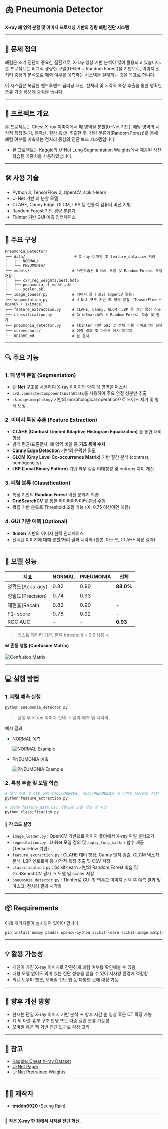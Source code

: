 # 🫁 Pneumonia Detector

**X-ray 폐 영역 분할 및 이미지 프로세싱 기반의 경량 폐렴 진단 시스템**

---

## 🎯 문제 정의

폐렴은 조기 진단이 중요한 질환으로, X-ray 영상 기반 분석이 많이 활용되고 있습니다. 본 프로젝트는 비교적 경량한 모델(U-Net + Random Forest)을 기반으로, 이미지 전처리 중심의 분석으로 폐렴 여부를 예측하는 시스템을 설계하는 것을 목표로 합니다.

이 시스템은 복잡한 엔드투엔드 딥러닝 대신, 전처리 및 시각적 특징 추출을 통한 명확한 분류 기준 확보에 중점을 둡니다.

---

## 📌 프로젝트 개요

본 프로젝트는 Chest X-ray 이미지에서 폐 영역을 분할(U-Net 기반), 해당 영역의 시각적 특징(밝기, 윤곽선, 질감 등)을 추출한 후, 경량 분류기(Random Forest)를 통해 폐렴 여부를 예측하는 전처리 중심의 진단 보조 시스템입니다.

* 본 프로젝트는 [Kaggle의 U-Net Lung Segmentation Weights](https://www.kaggle.com/datasets/farhanhaikhan/unet-lung-segmentation-weights-for-chest-x-rays)에서 제공된 사전학습된 가중치를 사용하였습니다.

---

## 🛠 사용 기술

* Python 3, TensorFlow 2, OpenCV, scikit-learn
* U-Net 기반 폐 분할 모델
* CLAHE, Canny Edge, GLCM, LBP 등 전통적 컴퓨터 비전 기법
* Random Forest 기반 경량 분류기
* Tkinter 기반 GUI 예측 인터페이스

---

## 🧠 주요 구성

```
Pneumonia_Detector/
├── data/                      # X-ray 이미지 및 feature_data.csv 저장
│   ├── NORMAL/
│   └── PNEUMONIA/
├── models/                   # 사전학습된 U-Net 모델 및 Random Forest 모델 저장
│   ├── cxr_reg_weights.best.hdf5
│   ├── pneumonia_rf_model.pkl
│   └── scaler.pkl
├── image_loader.py           # 이미지 폴더 로딩 (OpenCV 활용)
├── segmentation.py           # U-Net 구조 기반 폐 영역 분할 (TensorFlow + OpenCV + skimage)
├── feature_extraction.py     # CLAHE, Canny, GLCM, LBP 등 기반 특징 추출
├── classification.py         # GridSearchCV + Random Forest 학습 및 평가
├── pneumonia_detector.py     # tkinter 기반 GUI 및 전체 추론 파이프라인 실행
├── screenshots/              # 예측 결과 및 마스크 예시 이미지
└── README.md                 # 본 문서
```

---

## 🔍 주요 기능

### 1. 폐 영역 분할 (Segmentation)

* **U-Net** 구조를 사용하여 X-ray 이미지의 양쪽 폐 영역을 마스킹
* `cv2.connectedComponentsWithStats`를 사용하여 주요 연결 성분만 추출
* `skimage.morphology` 기반의 morphological operation으로 노이즈 제거 및 형태 보정

### 2. 이미지 특징 추출 (Feature Extraction)

* **CLAHE (Contrast Limited Adaptive Histogram Equalization)** 를 통한 대비 향상
* 밝기 평균/표준편차, 폐 영역 비율 등 **기초 통계 수치**
* **Canny Edge Detection** 기반의 윤곽선 밀도
* **GLCM (Gray Level Co-occurrence Matrix)** 기반 질감 분석 (contrast, homogeneity)
* **LBP (Local Binary Pattern)** 기반 좌우 질감 비대칭성 및 entropy 차이 계산

### 3. 폐렴 분류 (Classification)

* 특징 기반의 **Random Forest** 이진 분류기 학습
* **GridSearchCV** 를 통한 하이퍼파라미터 튜닝 수행
* 확률 기반 분류로 Threshold 조절 가능 (예: 0.75 이상이면 폐렴)

### 4. GUI 기반 예측 (Optional)

* **tkinter** 기반의 이미지 선택 인터페이스
* 선택된 이미지에 대해 분할/처리 결과 시각화 (원본, 마스크, CLAHE 적용 결과)

---

## 🧪 모델 성능

| 지표             | NORMAL | PNEUMONIA | 전체        |
| -------------- | ------ | --------- | --------- |
| 정확도(Accuracy)  | 0.82   | 0.90      | **88.0%** |
| 정밀도(Precision) | 0.74   | 0.93      | -         |
| 재현율(Recall)    | 0.82   | 0.90      | -         |
| F1-score       | 0.78   | 0.92      | -         |
| ROC AUC        | -      | -         | **0.93**  |

> 테스트 데이터 기준, 분류 threshold = 0.6 사용 시

**📊 혼동 행렬 (Confusion Matrix)**

![Confusion Matrix](screenshots/Confusion%20Matrix.png)

---

## 💻 실행 방법

### 1. 폐렴 예측 실행

```bash
python pneumonia_detector.py
```

> 실행 후 X-ray 이미지 선택 → 결과 예측 및 시각화

예시 결과:

* NORMAL 예측

  ![NORMAL Example](screenshots/Normal.png)

* PNEUMONIA 예측

  ![PNEUMONIA Example](screenshots/PNEUMONIA.png)

### 2. 특징 추출 및 모델 학습

```bash
# 특징 추출 후 CSV 생성 (data/NORMAL, data/PNEUMONIA 내 이미지 대상으로 수행)
python feature_extraction.py

# 생성된 feature_data.csv 기반으로 모델 학습 및 저장
python classification.py
```

#### 📂 각 코드 설명

* `image_loader.py` : OpenCV 기반으로 이미지 폴더에서 X-ray 파일 불러오기
* `segmentation.py` : U-Net 모델 정의 및 `apply_lung_mask()` 함수 제공 (TensorFlow 기반)
* `feature_extraction.py` : CLAHE 대비 향상, Canny 엣지 검출, GLCM 텍스처 분석, LBP 엔트로피 등 시각적 특징 추출 및 CSV 저장
* `classification.py` : Scikit-learn 기반의 Random Forest 학습 및 GridSearchCV 평가 → 모델 및 scaler 저장
* `pneumonia_detector.py` : Tkinter로 GUI 창 띄우고 이미지 선택 후 예측 결과 및 마스크, 전처리 결과 시각화

---

## 📦 Requirements

아래 패키지들이 설치되어 있어야 합니다:

```bash
pip install numpy pandas opencv-python scikit-learn scikit-image matplotlib seaborn joblib tensorflow
```

---

## 💡 활용 가능성

* 개인이 가진 X-ray 이미지로 간편하게 폐렴 여부를 확인해볼 수 있음
* 대형 모델 없이도 의미 있는 진단 성능을 얻을 수 있어 저사양 환경에 적합함
* 의료 도우미 챗봇, 모바일 진단 앱 등 다양한 곳에 내장 가능

---

## 🔮 향후 개선 방향

* 현재는 단일 X-ray 이미지 기반 분석 → 향후 시간 순 영상 혹은 CT 확장 가능
* 폐 외 다른 흉부 구조 반영 또는 다중 질환 분류 가능성
* 모바일 혹은 웹 기반 진단 도구로 확장 고려

---

## 🔗 참고

* [Kaggle: Chest X-ray Dataset](https://www.kaggle.com/datasets/paultimothymooney/chest-xray-pneumonia)
* [U-Net Paper](https://arxiv.org/abs/1505.04597)
* [U-Net Pretrained Weights](https://www.kaggle.com/datasets/farhanhaikhan/unet-lung-segmentation-weights-for-chest-x-rays)

---

## 👨‍💻 제작자

* **tmddn0920** (Seung Rain)

---

**🧬 작은 X-ray 한 장에서 시작된 진단 혁신.**
